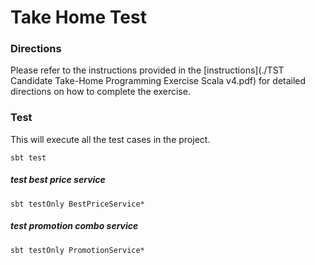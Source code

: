 # Take Home Test

### Directions
Please refer to the instructions provided in the [instructions](./TST Candidate Take-Home Programming Exercise Scala v4.pdf) for detailed directions on how to complete the exercise.

### Test

This will execute all the test cases in the project.

`sbt test`

##### test best price service

`sbt testOnly BestPriceService*`

##### test promotion combo service

`sbt testOnly PromotionService*`
